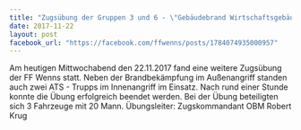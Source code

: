 ```yaml
---
title: "Zugsübung der Gruppen 3 und 6 - \"Gebäudebrand Wirtschaftsgebäude\""
date: 2017-11-22
layout: post
facebook_url: "https://facebook.com/ffwenns/posts/1784074935000957"
---
```


Am heutigen Mittwochabend den 22.11.2017 fand eine weitere Zugsübung der FF Wenns statt. Neben der Brandbekämpfung im Außenangriff standen auch zwei ATS - Trupps im Innenangriff im Einsatz. Nach rund einer Stunde konnte die Übung erfolgreich beendet werden. Bei der Übung beteiligten sich 3 Fahrzeuge mit 20 Mann. 
Übungsleiter: Zugskommandant OBM Robert Krug